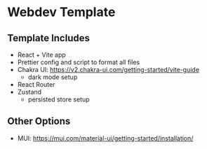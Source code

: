 # Webdev Template

## Template Includes

- React + Vite app
- Prettier config and script to format all files
- Chakra UI: https://v2.chakra-ui.com/getting-started/vite-guide
  - dark mode setup
- React Router
- Zustand
  - persisted store setup

## Other Options

- MUI: https://mui.com/material-ui/getting-started/installation/
